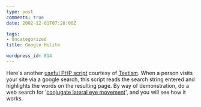 ```yaml
---
type: post
comments: true
date: 2002-12-01T07:28:00Z

tags:
- Uncategorized
title: Google Hilite

wordpress_id: 814
---
```


Here's another [useful PHP script](http://www.textism.com/article/638/) courtesy of [Textism](http://www.textism.com). When a person visits your site via a google search, this script reads the search string entered and highlights the words on the resulting page. By way of demonstration, do a web search for '[conjugate lateral eye movement](http://www.google.com/search?q=conjugate+lateral+eye+movement)', and you will see how it works.
